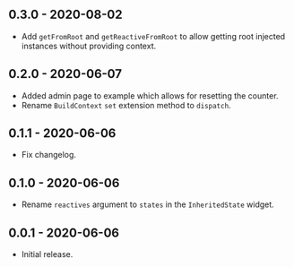## 0.3.0 - 2020-08-02
* Add `getFromRoot` and `getReactiveFromRoot` to allow getting root injected instances without providing context. 

## 0.2.0 - 2020-06-07
* Added admin page to example which allows for resetting the counter.
* Rename `BuildContext` `set` extension method to `dispatch`. 

## 0.1.1 - 2020-06-06
* Fix changelog.

## 0.1.0 - 2020-06-06
* Rename `reactives` argument to `states` in the `InheritedState` widget.

## 0.0.1 - 2020-06-06
* Initial release.

